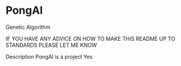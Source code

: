 # PongAI
Genetic Algorithm

IF YOU HAVE ANY ADVICE ON HOW TO MAKE THIS README UP TO STANDARDS PLEASE LET ME KNOW

Description
PongAI is a project
Yes

